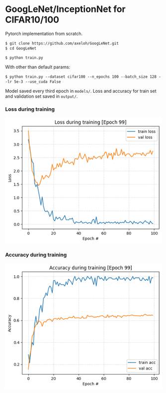 # GoogLeNet/InceptionNet for CIFAR10/100
Pytorch implementation from scratch.

``` 
$ git clone https://github.com/axeloh/GoogLeNet.git
$ cd GoogLeNet
```

``` 
$ python train.py
```

With other than default params:
``` 
$ python train.py --dataset cifar100 --n_epochs 100 --batch_size 128 --lr 5e-3 --use_cuda False
```

Model saved every third epoch in ``` models/ ```.
Loss and accuracy for train set and validation set saved in ``` output/ ```.


### Loss during training 
![Alt text](/output/loss_plot.png?raw=true)

### Accuracy during training 
![Alt text](/output/acc_plot.png?raw=true)
